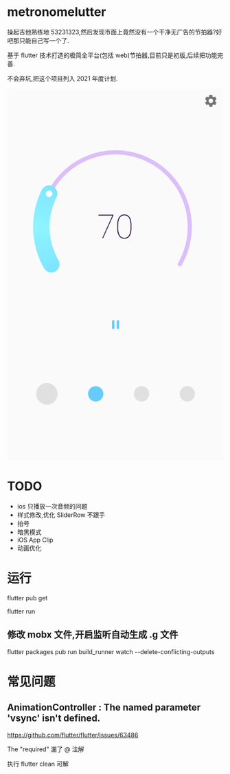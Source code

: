 # metronomelutter

操起吉他熟练地 53231323,然后发现市面上竟然没有一个干净无广告的节拍器?好吧那只能自己写一个了.

基于 flutter 技术打造的极简全平台(包括 web)节拍器,目前只是初版,后续把功能完善.

不会弃坑,把这个项目列入 2021 年度计划.

![preview](./screenshot/preview.png)
# TODO
- ios 只播放一次音频的问题
- 样式修改,优化 SliderRow 不跟手
- 拍号
- 暗黑模式
- iOS App Clip
- 动画优化

# 运行

flutter pub get

flutter run

## 修改 mobx 文件,开启监听自动生成 .g 文件
flutter packages pub run build_runner watch --delete-conflicting-outputs

# 常见问题

## AnimationController : The named parameter 'vsync' isn't defined. 

https://github.com/flutter/flutter/issues/63486

The "required" 漏了 @ 注解

执行 flutter clean 可解
